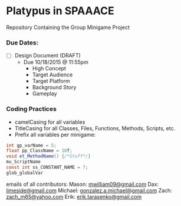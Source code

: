 # Platypus in SPAAACE
Repository Containing the Group Minigame Project

### Due Dates:
- [ ] Design Document (DRAFT)
  - Due 10/18/2015 @ 11:55pm
      - High Concept
      - Target Audience
      - Target Platform
      - Background Story
      - Gameplay

### Coding Practices
- camelCasing for all variables
- TitleCasing for all Classes, Files, Functions, Methods, Scripts, etc.
- Prefix all variables per minigame:
```C#
int gp_varName = 5;
float pp_ClassName = 10f;
void et_MethodName() {/*Stuff*/}
mu_ScriptName
const int ss_CONSTANT_NAME = 7;
glob_globalVar
```

emails of all contributors:
Mason: mwilliam09@gmail.com
Dax: limeside@gmail.com
Michael: gonzalez.a.michael@gmail.com
Zach: zach_m65@yahoo.com
Erik: erik.tarasenko@gmail.com
